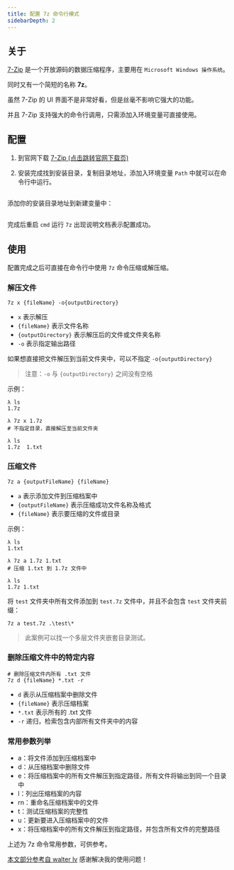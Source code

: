 ```yaml
---
title: 配置 7z 命令行模式
sidebarDepth: 2
---
```


## 关于

[7-Zip](https://www.7-zip.org/) 是一个开放源码的数据压缩程序，主要用在 `Microsoft Windows 操作系统`。

同时又有一个简短的名称 **7z**。

虽然 7-Zip 的 UI 界面不是非常好看，但是丝毫不影响它强大的功能。

并且 7-Zip 支持强大的命令行调用，只需添加入环境变量可直接使用。

## 配置

1. 到官网下载 [7-Zip (点击跳转官网下载页)](https://www.7-zip.org/download.html)

2. 安装完成找到安装目录，复制目录地址，添加入环境变量 `Path` 中就可以在命令行中运行。

<img class="zoom" :src="$withBase('/else/tools/7z-cmd/Snipaste_2021-10-18_11-56-25.png')">

添加你的安装目录地址到新建变量中：

<img class="zoom" :src="$withBase('/else/tools/7z-cmd/Snipaste_2021-10-18_12-00-32.png')">

完成后重启 `cmd` 运行 `7z` 出现说明文档表示配置成功。

## 使用

配置完成之后可直接在命令行中使用 `7z` 命令压缩或解压缩。

### 解压文件

```shell
7z x {fileName} -o{outputDirectory}
```

- `x` 表示解压
- `{fileName}` 表示文件名称
- `{outputDirectory}` 表示解压后的文件或文件夹名称
- `-o` 表示指定输出路径

如果想直接把文件解压到当前文件夹中，可以不指定 `-o{outputDirectory}`

> 注意：`-o` 与 `{outputDirectory}` 之间没有空格

示例：

```shell
λ ls
1.7z

λ 7z x 1.7z
# 不指定目录，直接解压至当前文件夹

λ ls
1.7z  1.txt
```

### 压缩文件

```shell
7z a {outputFileName} {fileName}
```

- `a` 表示添加文件到压缩档案中
- `{outputFileName}` 表示压缩成功文件名称及格式
- `{fileName}` 表示要压缩的文件或目录

示例：

```shell
λ ls
1.txt

λ 7z a 1.7z 1.txt
# 压缩 1.txt 到 1.7z 文件中

λ ls
1.7z 1.txt
```

将 `test` 文件夹中所有文件添加到 `test.7z` 文件中，并且不会包含 `test` 文件夹前缀：

```shell
7z a test.7z .\test\*
```

> 此案例可以找一个多层文件夹嵌套目录测试。

### 删除压缩文件中的特定内容

```shell
# 删除压缩文件内所有 .txt 文件
7z d {fileName} *.txt -r
```

- `d` 表示从压缩档案中删除文件
- `{fileName}` 表示压缩档案
- `*.txt` 表示所有的 .txt 文件
- `-r` 递归，检索包含内部所有文件夹中的内容

### 常用参数列举

- a：将文件添加到压缩档案中
- d：从压缩档案中删除文件
- e：将压缩档案中的所有文件解压到指定路径，所有文件将输出到同一个目录中
- l：列出压缩档案的内容
- rn：重命名压缩档案中的文件
- t：测试压缩档案的完整性
- u：更新要进入压缩档案中的文件
- x：将压缩档案中的所有文件解压到指定路径，并包含所有文件的完整路径

上述为 7z 命令常用参数，可供参考。

[本文部分参考自 walter lv](https://blog.csdn.net/WPwalter/article/details/90638622) 感谢解决我的使用问题！
